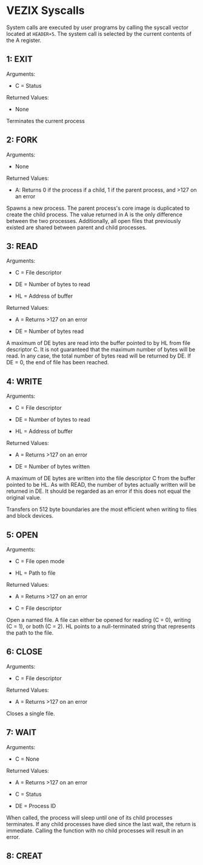 # VEZIX Syscalls

System calls are executed by user programs by calling the syscall vector located at `HEADER+5`. The system call is selected by the current contents of the A register.

## 1: EXIT

Arguments:

- C = Status

Returned Values:

- None



Terminates the current process



## 2: FORK

Arguments:

- None

Returned Values:

- A: Returns 0 if the process if a child, 1 if the parent process, and >127 on an error



Spawns a new process. The parent process's core image is duplicated to create the child process. The value returned in A is the only difference between the two processes. Additionally, all open files that previously existed are shared between parent and child processes. 



## 3: READ

Arguments:

- C = File descriptor

- DE = Number of bytes to read

- HL = Address of buffer

Returned Values:

- A = Returns >127 on an error

- DE = Number of bytes read



A maximum of DE bytes are read into the buffer pointed to by HL from file descriptor C. It is not guaranteed that the maximum number of bytes will be read. In any case, the total number of bytes read will be returned by DE. If DE = 0, the end of file has been reached.



## 4: WRITE

Arguments:

- C = File descriptor

- DE = Number of bytes to read

- HL = Address of buffer

Returned Values:

- A = Returns >127 on an error

- DE = Number of bytes written



A maximum of DE bytes are written into the file descriptor C from the buffer pointed to be HL. As with READ, the number of bytes actually written will be returned in DE. It should be regarded as an error if this does not equal the original value.



Transfers on 512 byte boundaries are the most efficient when writing to files and block devices.



## 5: OPEN

Arguments:

- C = File open mode

- HL = Path to file

Returned Values:

- A = Returns >127 on an error

- C = File descriptor



Open a named file. A file can either be opened for reading (C = 0), writing (C = 1), or both (C = 2). HL points to a null-terminated string that represents the path to the file.



## 6: CLOSE

Arguments:

- C = File descriptor

Returned Values:

- A = Returns >127 on an error



Closes a single file.



## 7: WAIT

Arguments:

- C = None

Returned Values:

- A = Returns >127 on an error

- C = Status

- DE = Process ID



When called, the process will sleep until one of its child processes terminates. If any child processes have died since the last wait, the return is immediate. Calling the function with no child processes will result in an error.



## 8: CREAT